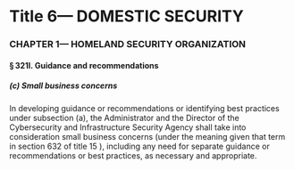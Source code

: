 
# Title 6— DOMESTIC SECURITY
### CHAPTER 1— HOMELAND SECURITY ORGANIZATION
#### § 321l. Guidance and recommendations
##### (c) Small business concerns

In developing guidance or recommendations or identifying best practices under subsection (a), the Administrator and the Director of the Cybersecurity and Infrastructure Security Agency shall take into consideration small business concerns (under the meaning given that term in section 632 of title 15 ), including any need for separate guidance or recommendations or best practices, as necessary and appropriate.
